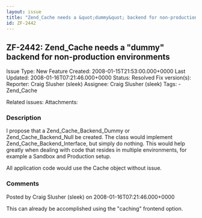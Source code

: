 ```yaml
---
layout: issue
title: "Zend_Cache needs a &quot;dummy&quot; backend for non-production environments"
id: ZF-2442
---
```


ZF-2442: Zend\_Cache needs a "dummy" backend for non-production environments
----------------------------------------------------------------------------

 Issue Type: New Feature Created: 2008-01-15T21:53:00.000+0000 Last Updated: 2008-01-16T07:21:46.000+0000 Status: Resolved Fix version(s): 
 Reporter:  Craig Slusher (sleek)  Assignee:  Craig Slusher (sleek)  Tags: - Zend\_Cache
 
 Related issues: 
 Attachments: 
### Description

I propose that a Zend\_Cache\_Backend\_Dummy or Zend\_Cache\_Backend\_Null be created. The class would implement Zend\_Cache\_Backend\_Interface, but simply do nothing. This would help greatly when dealing with code that resides in multiple environments, for example a Sandbox and Production setup.

All application code would use the Cache object without issue.

 

 

### Comments

Posted by Craig Slusher (sleek) on 2008-01-16T07:21:46.000+0000

This can already be accomplished using the "caching" frontend option.

 

 
